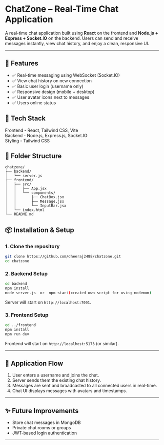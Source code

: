 
#  ChatZone – Real-Time Chat Application

A real-time chat application built using **React** on the frontend and **Node.js + Express + Socket.IO** on the backend. Users can send and receive messages instantly, view chat history, and enjoy a clean, responsive UI.

---

## 🚀 Features

- ✅ Real-time messaging using WebSocket (Socket.IO)
- ✅ View chat history on new connection
- ✅ Basic user login (username only)
- ✅ Responsive design (mobile + desktop)
- ✅ User avatar icons next to messages
- ✅ Users online status 



## 🧱 Tech Stack



 Frontend   -  React, Tailwind CSS, Vite           
 Backend   -  Node.js, Express.js, Socket.IO      
 Styling   -  Tailwind CSS                        



## 📁 Folder Structure

```
chatzone/
├── backend/
│   └── server.js               
├── frontend/
│   ├── src/
│   │   ├── App.jsx            
│   │   └── components/
│   │       ├── ChatBox.jsx     
│   │       ├── Message.jsx     
│   │       └── InputBar.jsx    
│   └── index.html
└── README.md
```



## 📦 Installation & Setup

### 1. Clone the repository

```bash
git clone https://github.com/dheeraj2488/chatzone.git
cd chatzone
```

### 2. Backend Setup

```bash
cd backend
npm install
node server.js  or  npm start(created own script for using nodemon)
```

Server will start on `http://localhost:7001`.

### 3. Frontend Setup

```bash
cd ../frontend
npm install
npm run dev
```

Frontend will start on `http://localhost:5173` (or similar).

---

## 🔄 Application Flow

1. User enters a username and joins the chat.
2. Server sends them the existing chat history.
3. Messages are sent and broadcasted to all connected users in real-time.
4. Chat UI displays messages with avatars and timestamps.

---


## ✨ Future Improvements

-  Store chat messages in MongoDB
-  Private chat rooms or groups
-  JWT-based login authentication

---
